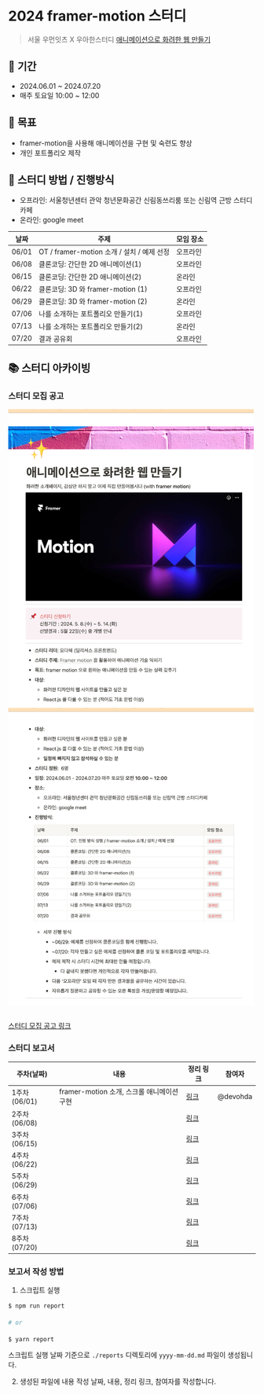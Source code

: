 # 2024 framer-motion 스터디

> 서울 우먼잇츠 X 우아한스터디 [애니메이션으로 화려한 웹 만들기](https://puffy-stick-fa1.notion.site/425a2336698c4c81bf54bc308794034f?pvs=74)

## 📅 기간

- 2024.06.01 ~ 2024.07.20
- 매주 토요일 10:00 ~ 12:00

## 📌 목표

- framer-motion을 사용해 애니메이션을 구현 및 숙련도 향상
- 개인 포트폴리오 제작

## 📝 스터디 방법 / 진행방식

- 오프라인: 서울청년센터 관악 청년문화공간 신림동쓰리룸 또는 신림역 근방 스터디카페
- 온라인: google meet

| 날짜  | 주제                                       | 모임 장소 |
| ----- | ------------------------------------------ | --------- |
| 06/01 | OT / framer-motion 소개 / 설치 / 예제 선정 | 오프라인  |
| 06/08 | 클론코딩: 간단한 2D 애니메이션(1)          | 오프라인  |
| 06/15 | 클론코딩: 간단한 2D 애니메이션(2)          | 온라인    |
| 06/22 | 클론코딩: 3D 와 framer-motion (1)          | 오프라인  |
| 06/29 | 클론코딩: 3D 와 framer-motion (2)          | 온라인    |
| 07/06 | 나를 소개하는 포트폴리오 만들기(1)         | 오프라인  |
| 07/13 | 나를 소개하는 포트폴리오 만들기(2)         | 온라인    |
| 07/20 | 결과 공유회                                | 오프라인  |

## 📚 스터디 아카이빙

### 스터디 모집 공고

<table>
    <tr width="500px">
        <img src="./public/study-recruitment.png" width="500"/>
    </tr>
    <tr width="500px">
        <img src="./public/study-recruitment2.png" width="500"/>
    </tr>
</table>

[스터디 모집 공고 링크](https://puffy-stick-fa1.notion.site/425a2336698c4c81bf54bc308794034f?pvs=74)

### 스터디 보고서

| 주차(날짜)   | 내용                                       | 정리 링크                      | 참여자   |
| ------------ | ------------------------------------------ | ------------------------------ | -------- |
| 1주차(06/01) | framer-motion 소개, 스크롤 애니메이션 구현 | [링크](/reports/2024-06-01.md) | @devohda |
| 2주차(06/08) |                                            | [링크]()                       |          |
| 3주차(06/15) |                                            | [링크]()                       |          |
| 4주차(06/22) |                                            | [링크]()                       |          |
| 5주차(06/29) |                                            | [링크]()                       |          |
| 6주차(07/06) |                                            | [링크]()                       |          |
| 7주차(07/13) |                                            | [링크]()                       |          |
| 8주차(07/20) |                                            | [링크]()                       |          |

### 보고서 작성 방법

1. 스크립트 실행

```bash
$ npm run report

# or

$ yarn report
```

스크립트 실행 날짜 기준으로 `./reports` 디렉토리에 `yyyy-mm-dd.md` 파일이 생성됩니다.

2. 생성된 파일에 내용 작성
   날짜, 내용, 정리 링크, 참여자를 작성합니다.
